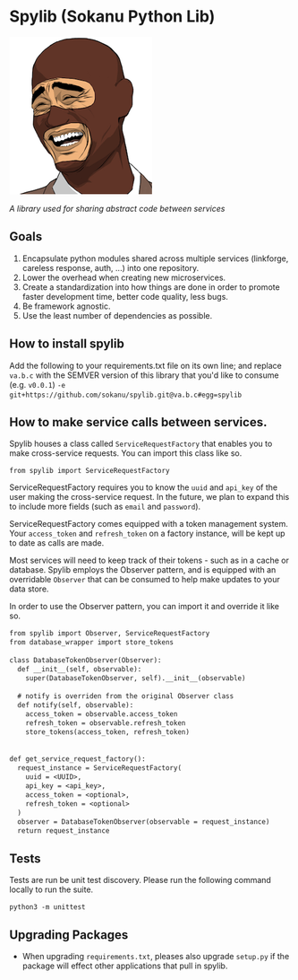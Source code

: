 # Spylib (Sokanu Python Lib)
![Spylib Logo](img.png)

*A library used for sharing abstract code between services*

## Goals

1. Encapsulate python modules shared across multiple services (linkforge, careless response, auth, ...) into one repository.
2. Lower the overhead when creating new microservices.
3. Create a standardization into how things are done in order to promote faster development time, better code quality, less bugs.
4. Be framework agnostic.
5. Use the least number of dependencies as possible.

## How to install spylib

Add the following to your requirements.txt file on its own line; and replace `va.b.c` with the SEMVER version of this library that you'd like to consume (e.g. `v0.0.1`)
`-e git+https://github.com/sokanu/spylib.git@va.b.c#egg=spylib`

## How to make service calls between services.

Spylib houses a class called `ServiceRequestFactory` that enables you to make cross-service requests. You can import this class like so.
```
from spylib import ServiceRequestFactory
```
ServiceRequestFactory requires you to know the `uuid` and `api_key` of the user making the cross-service request. In the future, we plan to expand this to include more fields (such as `email` and `password`). 

ServiceRequestFactory comes equipped with a token management system. Your `access_token` and `refresh_token` on a factory instance, will be kept up to date as calls are made. 

Most services will need to keep track of their tokens - such as in a cache or database. Spylib employs the Observer pattern, and is equipped with an overridable `Observer` that can be consumed to help make updates to your data store. 

In order to use the Observer pattern, you can import it and override it like so.

```
from spylib import Observer, ServiceRequestFactory
from database_wrapper import store_tokens

class DatabaseTokenObserver(Observer):
  def __init__(self, observable):
    super(DatabaseTokenObserver, self).__init__(observable)   
  
  # notify is overriden from the original Observer class
  def notify(self, observable):
    access_token = observable.access_token
    refresh_token = observable.refresh_token
    store_tokens(access_token, refresh_token)
    

def get_service_request_factory():
  request_instance = ServiceRequestFactory(
    uuid = <UUID>,
    api_key = <api_key>,
    access_token = <optional>,
    refresh_token = <optional>
  )
  observer = DatabaseTokenObserver(observable = request_instance)
  return request_instance
```

## Tests

Tests are run be unit test discovery. Please run the following command locally to run the suite.

```
python3 -m unittest
```


## Upgrading Packages
- When upgrading `requirements.txt`, pleases also upgrade `setup.py` if the package will effect other applications that pull in spylib.
